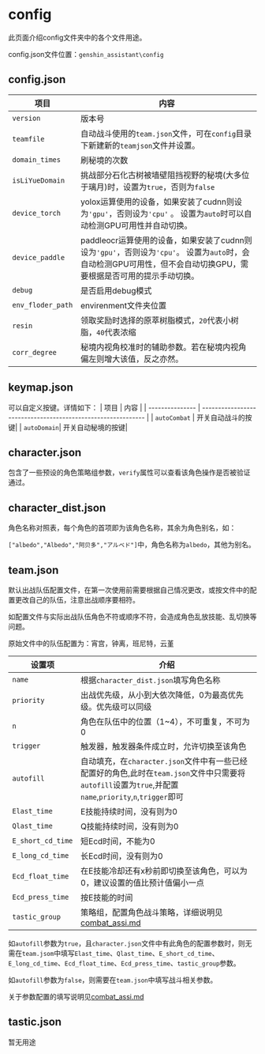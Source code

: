 # config

此页面介绍config文件夹中的各个文件用途。

config.json文件位置：`genshin_assistant\config`

## config.json

| 项目                | 内容                                                                                                    |
|-------------------|-------------------------------------------------------------------------------------------------------|
| `version`         | 版本号                                                                                                   |
| `teamfile`        | 自动战斗使用的`team.json`文件，可在`config`目录下新建新的`teamjson`文件并设置。                                                |
| `domain_times`    | 刷秘境的次数                                                                                                |
| `isLiYueDomain`   | 挑战部分石化古树被墙壁阻挡视野的秘境(大多位于璃月)时，设置为`true`，否则为`false`                                                      |
| `device_torch`    | yolox运算使用的设备，如果安装了cudnn则设为`'gpu'`，否则设为`'cpu'` 。 设置为`auto`时可以自动检测GPU可用性并自动切换。                          |
| `device_paddle`   | paddleocr运算使用的设备，如果安装了cudnn则设为`'gpu'`，否则设为`'cpu'`。 设置为`auto`时，会自动检测GPU可用性，但不会自动切换GPU，需要根据是否可用的提示手动切换。 |
| `debug`           | 是否启用debug模式                                                                                           |
| `env_floder_path` | envirenment文件夹位置                                                                                      |
| `resin`           | 领取奖励时选择的原萃树脂模式，`20`代表小树脂，`40`代表浓缩                                                                     |
| `corr_degree`     | 秘境内视角校准时的辅助参数。若在秘境内视角偏左则增大该值，反之亦然。                                                                    |

## keymap.json

可以自定义按键。详情如下：
| 项目            | 内容                                                         |
| --------------- | ------------------------------------------------------------ |
| `autoCombat`   | 开关自动战斗的按键|
| `autoDomain`| 开关自动秘境的按键|

## character.json

包含了一些预设的角色策略组参数，`verify`属性可以查看该角色操作是否被验证通过。

## character_dist.json

角色名称对照表，每个角色的首项即为该角色名称，其余为角色别名，如：

`["albedo","Albedo","阿贝多","アルベド"]`中，角色名称为`albedo`，其他为别名。

## team.json

默认出战队伍配置文件，在第一次使用前需要根据自己情况更改，或按文件中的配置更改自己的队伍，注意出战顺序要相符。

如配置文件与实际出战队伍角色不符或顺序不符，会造成角色乱放技能、乱切换等问题。

原始文件中的队伍配置为：宵宫，钟离，班尼特，云堇

| 设置项               | 介绍                                                                                                                 |
|-------------------|--------------------------------------------------------------------------------------------------------------------|
| `name`            | 根据`character_dist.json`填写角色名称                                                                                      |
| `priority`        | 出战优先级，从小到大依次降低，0为最高优先级。优先级可以同级                                                                                     |
| `n`               | 角色在队伍中的位置（1~4），不可重复，不可为0                                                                                           |
| `trigger`         | 触发器，触发器条件成立时，允许切换至该角色                                                                                              |
| `autofill`        | 自动填充，在`character.json`文件中有一些已经配置好的角色,此时在`team.json`文件中只需要将`autofill`设置为`true`,并配置`name`,`priority`,`n`,`trigger`即可 |
| `Elast_time`      | E技能持续时间，没有则为0                                                                                                      |
| `Qlast_time`      | Q技能持续时间，没有则为0                                                                                                      |
| `E_short_cd_time` | 短Ecd时间，不能为0                                                                                                        |
| `E_long_cd_time`  | 长Ecd时间，没有则为0                                                                                                       |
| `Ecd_float_time`  | 在E技能冷却还有x秒前即切换至该角色，可以为0，建议设置的值比预计值偏小一点                                                                             |
| `Ecd_press_time`  | 按E技能的时间                                                                                                            |
| `tastic_group`    | 策略组，配置角色战斗策略，详细说明见[combat_assi.md](./combat_assi.md)                                                               |

如`autofill`参数为`true`，且`character.json`文件中有此角色的配置参数时，则无需在`team.jsom`中填写`Elast_time`、`Qlast_time`、`E_short_cd_time`、`E_long_cd_time`、`Ecd_float_time`、`Ecd_press_time`、`tastic_group`参数。

如`autofill`参数为`false`，则需要在`team.json`中填写战斗相关参数。

关于参数配置的填写说明见[combat_assi.md](./combat_assi.md)

## tastic.json

暂无用途
